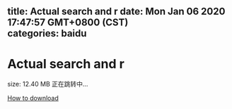 
title: Actual search and r
date: Mon Jan 06 2020 17:47:57 GMT+0800 (CST)    
categories: baidu
---

# Actual search and r
size: 12.40 MB
 正在跳转中...
 

[How to download](https://bpcam.bemobtrk.com/go/2ceec3aa-1ca2-46d6-b9ff-aaa5c184517c?jno=3130)